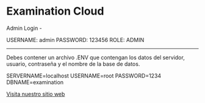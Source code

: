 # Examination Cloud

Admin Login -

USERNAME: admin
PASSWORD: 123456
ROLE: ADMIN

---

Debes contener un archivo .ENV que contengan los datos del servidor, usuario, contraseña y el nombre de la base de datos.

SERVERNAME=localhost
USERNAME=root
PASSWORD=1234
DBNAME=examination

[Visita nuestro sitio web](https://examination.cloud)
